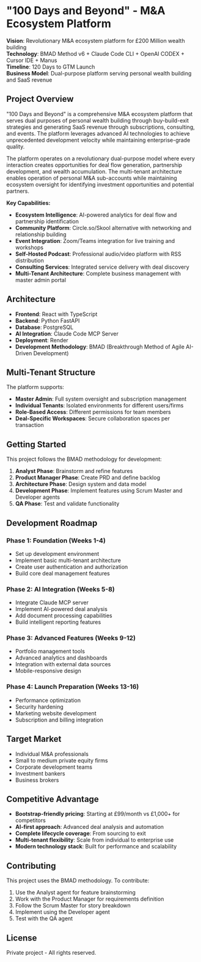 # "100 Days and Beyond" - M&A Ecosystem Platform

**Vision**: Revolutionary M&A ecosystem platform for £200 Million wealth building  
**Technology**: BMAD Method v6 + Claude Code CLI + OpenAI CODEX + Cursor IDE + Manus  
**Timeline**: 120 Days to GTM Launch  
**Business Model**: Dual-purpose platform serving personal wealth building and SaaS revenue

## Project Overview

"100 Days and Beyond" is a comprehensive M&A ecosystem platform that serves dual purposes of personal wealth building through buy-build-exit strategies and generating SaaS revenue through subscriptions, consulting, and events. The platform leverages advanced AI technologies to achieve unprecedented development velocity while maintaining enterprise-grade quality.

The platform operates on a revolutionary dual-purpose model where every interaction creates opportunities for deal flow generation, partnership development, and wealth accumulation. The multi-tenant architecture enables operation of personal M&A sub-accounts while maintaining ecosystem oversight for identifying investment opportunities and potential partners.

**Key Capabilities:**
- **Ecosystem Intelligence**: AI-powered analytics for deal flow and partnership identification
- **Community Platform**: Circle.so/Skool alternative with networking and relationship building
- **Event Integration**: Zoom/Teams integration for live training and workshops
- **Self-Hosted Podcast**: Professional audio/video platform with RSS distribution
- **Consulting Services**: Integrated service delivery with deal discovery
- **Multi-Tenant Architecture**: Complete business management with master admin portal

## Architecture

- **Frontend**: React with TypeScript
- **Backend**: Python FastAPI
- **Database**: PostgreSQL
- **AI Integration**: Claude Code MCP Server
- **Deployment**: Render
- **Development Methodology**: BMAD (Breakthrough Method of Agile AI-Driven Development)

## Multi-Tenant Structure

The platform supports:
- **Master Admin**: Full system oversight and subscription management
- **Individual Tenants**: Isolated environments for different users/firms
- **Role-Based Access**: Different permissions for team members
- **Deal-Specific Workspaces**: Secure collaboration spaces per transaction

## Getting Started

This project follows the BMAD methodology for development:

1. **Analyst Phase**: Brainstorm and refine features
2. **Product Manager Phase**: Create PRD and define backlog
3. **Architecture Phase**: Design system and data model
4. **Development Phase**: Implement features using Scrum Master and Developer agents
5. **QA Phase**: Test and validate functionality

## Development Roadmap

### Phase 1: Foundation (Weeks 1-4)
- Set up development environment
- Implement basic multi-tenant architecture
- Create user authentication and authorization
- Build core deal management features

### Phase 2: AI Integration (Weeks 5-8)
- Integrate Claude MCP server
- Implement AI-powered deal analysis
- Add document processing capabilities
- Build intelligent reporting features

### Phase 3: Advanced Features (Weeks 9-12)
- Portfolio management tools
- Advanced analytics and dashboards
- Integration with external data sources
- Mobile-responsive design

### Phase 4: Launch Preparation (Weeks 13-16)
- Performance optimization
- Security hardening
- Marketing website development
- Subscription and billing integration

## Target Market

- Individual M&A professionals
- Small to medium private equity firms
- Corporate development teams
- Investment bankers
- Business brokers

## Competitive Advantage

- **Bootstrap-friendly pricing**: Starting at £99/month vs £1,000+ for competitors
- **AI-first approach**: Advanced deal analysis and automation
- **Complete lifecycle coverage**: From sourcing to exit
- **Multi-tenant flexibility**: Scale from individual to enterprise use
- **Modern technology stack**: Built for performance and scalability

## Contributing

This project uses the BMAD methodology. To contribute:

1. Use the Analyst agent for feature brainstorming
2. Work with the Product Manager for requirements definition
3. Follow the Scrum Master for story breakdown
4. Implement using the Developer agent
5. Test with the QA agent

## License

Private project - All rights reserved.
